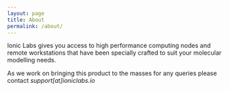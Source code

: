 ```yaml
---
layout: page
title: About
permalink: /about/
---
```


Ionic Labs gives you access to high performance computing nodes and remote workstations that have been specially crafted to suit your molecular modelling needs.

As we work on bringing this product to the masses for any queries please contact *support[at]ioniclabs.io*

